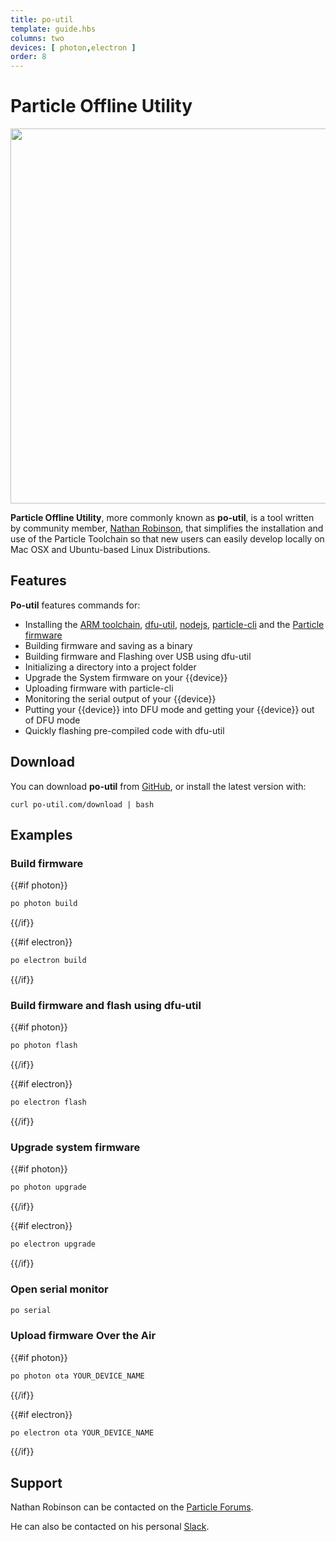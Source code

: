 ```yaml
---
title: po-util
template: guide.hbs
columns: two
devices: [ photon,electron ]
order: 8
---
```

# Particle Offline Utility

<p align="center" >
<img src="http://po-util.com/logos/po-util-updated.svg" width="600px">
</p>

**Particle Offline Utility**, more commonly known as **po-util**, is a tool written by community member, [Nathan Robinson](https://github.com/nrobinson2000), that simplifies the installation and use of the Particle Toolchain so that new users can easily develop locally on Mac OSX and Ubuntu-based Linux Distributions.

## Features

**Po-util** features commands for:

* Installing the [ARM toolchain](https://launchpad.net/gcc-arm-embedded), [dfu-util](http://dfu-util.sourceforge.net/), [nodejs](https://nodejs.org/en/), [particle-cli](https://github.com/spark/particle-cli) and the [Particle firmware](https://github.com/spark/firmware)
* Building firmware and saving as a binary
* Building firmware and Flashing over USB using dfu-util
* Initializing a directory into a project folder
* Upgrade the System firmware on your {{device}}
* Uploading firmware with particle-cli
* Monitoring the serial output of your {{device}}
* Putting your {{device}} into DFU mode and getting your {{device}} out of DFU mode
* Quickly flashing pre-compiled code with dfu-util

## Download

You can download **po-util** from [GitHub](https://github.com/nrobinson2000/po-util), or install the latest version with:

```
curl po-util.com/download | bash
```

## Examples

### Build firmware

{{#if photon}}
```BASH
po photon build
```
{{/if}}

{{#if electron}}
```BASH
po electron build
```
{{/if}}

### Build firmware and flash using dfu-util

{{#if photon}}
```BASH
po photon flash
```
{{/if}}

{{#if electron}}
```BASH
po electron flash
```
{{/if}}

### Upgrade system firmware

{{#if photon}}
```BASH
po photon upgrade
```
{{/if}}

{{#if electron}}
```BASH
po electron upgrade
```
{{/if}}

### Open serial monitor

```BASH
po serial
```

### Upload firmware Over the Air

{{#if photon}}
```BASH
po photon ota YOUR_DEVICE_NAME
```
{{/if}}

{{#if electron}}
```BASH
po electron ota YOUR_DEVICE_NAME
```
{{/if}}

## Support

Nathan Robinson can be contacted on the [Particle Forums](https://community.particle.io/users/nrobinson2000).

He can also be contacted on his personal [Slack](http://nrobinson2000.herokuapp.com/).
